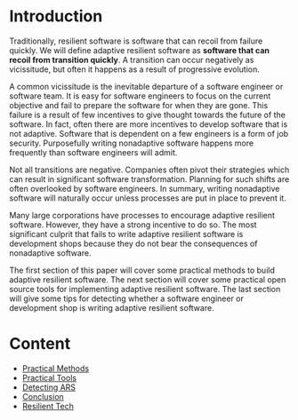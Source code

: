 # Introduction

Traditionally, resilient software is software that can recoil from failure
quickly. We will define adaptive resilient software as **software that can recoil
from transition quickly**. A transition can occur negatively as vicissitude, but
often it happens as a result of progressive evolution.

A common vicissitude is the inevitable departure of a software engineer or
software team. It is easy for software engineers to focus on the current
objective and fail to prepare the software for when they are gone. This failure
is a result of few incentives to give thought towards the future of the
software. In fact, often there are more incentives to develop software that is
not adaptive. Software that is dependent on a few engineers is a form of job
security. Purposefully writing nonadaptive software happens more frequently than
software engineers will admit.

Not all transitions are negative. Companies often pivot their strategies which
can result in significant software transformation. Planning for such shifts are
often overlooked by software engineers. In summary, writing nonadaptive software
will naturally occur unless processes are put in place to prevent it.

Many large corporations have processes to encourage adaptive resilient software.
However, they have a strong incentive to do so. The most significant culprit
that fails to write adaptive resilient software is development shops because
they do not bear the consequences of nonadaptive software.

The first section of this paper will cover some practical methods to build
adaptive resilient software. The next section will cover some practical open
source tools for implementing adaptive resilient software. The last section will
give some tips for detecting whether a software engineer or development shop is
writing adaptive resilient software.

# Content

* [Practical Methods](practical-methods.md)
* [Practical Tools](practical-tools.md)
* [Detecting ARS](detecting-ars.md)
* [Conclusion](conclusion.md)
* [Resilient Tech](resilient-tech.md)
